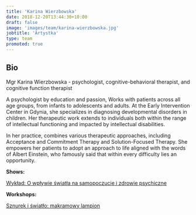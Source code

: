 ```yaml
---
title: 'Karina Wierzbowska'
date: 2018-12-20T13:44:30+10:00
draft: false
image: 'images/team/karina-wierzbowska.jpg'
jobtitle: 'Artystka'
type: team
promoted: true
---
```


## Bio

Mgr Karina Wierzbowska - psychologist, cognitive-behavioral therapist, and cognitive function therapist

A psychologist by education and passion, 
Works with patients across all age groups, from infants to adolescents and adults. At the Early Intervention Center in Gdynia, she specializes in diagnosing developmental disorders in children. Her therapeutic work extends to individuals both  within the range of intellectual functioning and impacted by intellectual disabilities.


In her practice, combines various therapeutic approaches, including Acceptance and Commitment Therapy and Solution-Focused Therapy. She empowers her patients to adopt an approach to life aligned with the words of Albert Einstein, who famously said that within every difficulty lies an opportunity.


**Shows:**

[Wykład: O wpływie światła na samopoczucie i zdrowie psychiczne](/pokazy/wyklad-o-wplywie-swiatla)

**Workshops:**

[Sznurek i światło: makramowy lampion](/warsztaty/makrama)